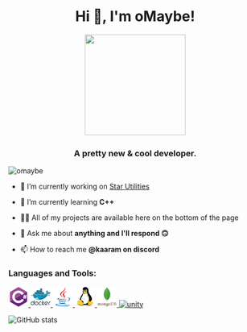 
<h1 align="center">Hi 👋, I'm oMaybe!</h1>
<p align="center"> <img width="200px" height="200px" src="https://cdn.discordapp.com/avatars/297508418678423553/a_6322fc8eb499a38346d01eac421eafd4.gif" /></p>
<h3 align="center">A pretty new & cool developer.</h3>

<p align="left"> <img src="https://komarev.com/ghpvc/?username=omaybe&label=Profile%20views&color=0e75b6&style=flat-square" alt="omaybe" /> </p>

- 🔭 I’m currently working on [Star Utilities](https://github.com/oMaybe/Star-Utilities)

- 🌱 I’m currently learning **C++**

- 👨‍💻 All of my projects are available here on the bottom of the page

- 💬 Ask me about **anything and I'll respond 🙃**

- 📫 How to reach me **@kaaram on discord**

<p align="left">
</p>

<h3 align="left">Languages and Tools:</h3>
<p align="left"> <a href="https://www.w3schools.com/cs/" target="_blank" rel="noreferrer"> <img src="https://raw.githubusercontent.com/devicons/devicon/master/icons/csharp/csharp-original.svg" alt="csharp" width="40" height="40"/> </a> <a href="https://www.docker.com/" target="_blank" rel="noreferrer"> <img src="https://raw.githubusercontent.com/devicons/devicon/master/icons/docker/docker-original-wordmark.svg" alt="docker" width="40" height="40"/> </a> <a href="https://www.java.com" target="_blank" rel="noreferrer"> <img src="https://raw.githubusercontent.com/devicons/devicon/master/icons/java/java-original.svg" alt="java" width="40" height="40"/> </a> <a href="https://www.linux.org/" target="_blank" rel="noreferrer"> <img src="https://raw.githubusercontent.com/devicons/devicon/master/icons/linux/linux-original.svg" alt="linux" width="40" height="40"/> </a> <a href="https://www.mongodb.com/" target="_blank" rel="noreferrer"> <img src="https://raw.githubusercontent.com/devicons/devicon/master/icons/mongodb/mongodb-original-wordmark.svg" alt="mongodb" width="40" height="40"/> </a> <a href="https://unity.com/" target="_blank" rel="noreferrer"> <img src="https://www.vectorlogo.zone/logos/unity3d/unity3d-icon.svg" alt="unity" width="40" height="40"/> </a> </p>

![GitHub stats](https://github-readme-stats.vercel.app/api?username=oMaybe&show_icons=true)
